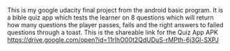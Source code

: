 This is my google udacity final project from the android basic program. It is a bible quiz app which tests the learner on 8 questions which will return how many questions the player passes, fails and the right answers to failed questions through a toast. 
This is the shareable link for the Quiz App APK https://drive.google.com/open?id=11rIhO00t2QdUDuS-rMPth-6j3Gl-SXPJ